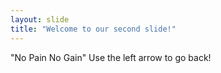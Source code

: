 ```yaml
---
layout: slide
title: "Welcome to our second slide!"
---
```

"No Pain No Gain"
Use the left arrow to go back!
